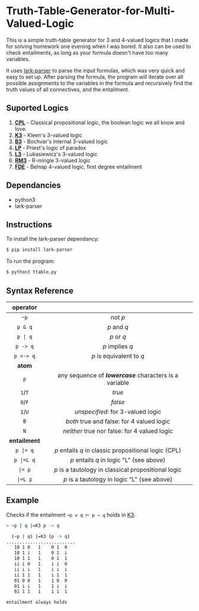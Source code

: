 # Truth-Table-Generator-for-Multi-Valued-Logic

This is a simple truth-table generator for 3 and 4-valued logics that I made for solving homework one evening when I was bored. It also can be used to check entailments, as long as your formula doesn't have too many variables.

It uses [lark-parser](https://github.com/lark-parser/lark) to parse the input formulas, which was very quick and easy to set up. After parsing the formula, the program will iterate over all possible assignments to the variables in the formula and recursively find the truth values of all connectives, and the entailment.

## Suported Logics

1. [**CPL**]() - Classical propositional logic, the boolean logic we all know and love.
2. [**K3**](https://en.wikipedia.org/wiki/Three-valued_logic#Logics)  - Kleen's 3-valued logic
3. [**B3**](https://en.wikipedia.org/wiki/Many-valued_logic#Bochvar's_internal_three-valued_logic_(also_known_as_Kleene's_weak_three-valued_logic)#Examples)  - Bochvar's internal 3-valued logic
4. [**LP**](https://en.wikipedia.org/wiki/Three-valued_logic#Logics)  - Priest's logic of paradox
5. [**L3**](https://en.wikipedia.org/wiki/Three-valued_logic#Logics)  - Lukasiewicz's 3-valued logic
6. [**RM3**](http://www.tptp.org/Seminars/RM3/LogicRM3.html) - R-mingle 3-valued logic
7. [**FDE**](https://en.wikipedia.org/wiki/Many-valued_logic#Bochvar's_internal_three-valued_logic_(also_known_as_Kleene's_weak_three-valued_logic)#Examples) - Belnap 4-valued logic, first degree entailment

## Dependancies

- python3
- lark-parser

## Instructions

To install the lark-parser dependancy:

```bash
$ pip install lark-parser
```

To run the program:

```bash
$ python3 ttable.py
```

## Syntax Reference

| **operator**   |                                                          |
|:--------------:|:--------------------------------------------------------:|
| `~p`           | not _p_                                                  |
| `p & q`        | _p_ and _q_                                              |
| `p \| q`       | _p_ or _q_                                               |
| `p -> q`       | _p_ implies _q_                                          |
| `p <-> q`      | _p_ is equivalent to _q_                                 |
| **atom**       |                                                          |
| `p`            | any sequence of **_lowercase_** characters is a variable |
| `1`/`T`        | _true_                                                   |
| `0`/`F`        | _false_                                                  |
| `I`/`U`        | _unspecified_: for 3-valued logic                        |
| `B`            | _both_ true and false: for 4 valued logic                |
| `N`            | _neither_ true nor false: for 4 valued logic             |
| **entailment** |                                                          |
| `p \|= q`      | _p_ entails _q_ in classic propositional logic (CPL)     |
| `p \|=L q`     | _p_ entails _q_ in logic "L" (see above)                 |
| `\|= p`        | _p_ is a tautology in classical propositional logic      |
| `\|=L p`       | _p_ is a tautology in logic "L" (see above)              |

## Example

Checks if the entailment `¬p ∨ q ⊨ p → q` holds in [K3](https://en.wikipedia.org/wiki/Three-valued_logic#Logics).

```bash
> ~p | q |=K3 p -> q

  (~p | q) |=K3 (p -> q)
..........................
   10 1 0   1    0 1  0
   10 1 i   1    0 1  i
   10 1 1   1    0 1  1
   ii i 0   1    i i  0
   ii i i   1    i i  i
   ii 1 1   1    i 1  1
   01 0 0   1    1 0  0
   01 i i   1    1 i  i
   01 1 1   1    1 1  1

entailment always holds
```
